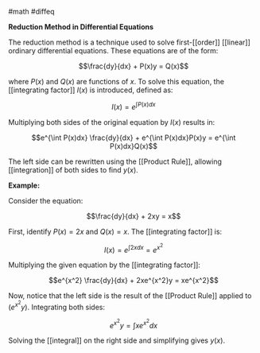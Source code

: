 #math #diffeq 

**Reduction Method in Differential Equations**

The reduction method is a technique used to solve first-[[order]] [[linear]] ordinary differential equations. These equations are of the form:

$$\frac{dy}{dx} + P(x)y = Q(x)$$

where $P(x)$ and $Q(x)$ are functions of $x$. To solve this equation, the [[integrating factor]] $I(x)$ is introduced, defined as:

$$I(x) = e^{\int P(x)dx}$$

Multiplying both sides of the original equation by $I(x)$ results in:

$$e^{\int P(x)dx} \frac{dy}{dx} + e^{\int P(x)dx}P(x)y = e^{\int P(x)dx}Q(x)$$

The left side can be rewritten using the [[Product Rule]], allowing [[integration]] of both sides to find $y(x)$.

**Example:**

Consider the equation:

$$\frac{dy}{dx} + 2xy = x$$

First, identify $P(x) = 2x$ and $Q(x) = x$. The [[integrating factor]] is:

$$I(x) = e^{\int 2xdx} = e^{x^2}$$

Multiplying the given equation by the [[integrating factor]]:

$$e^{x^2} \frac{dy}{dx} + 2xe^{x^2}y = xe^{x^2}$$

Now, notice that the left side is the result of the [[Product Rule]] applied to $(e^{x^2}y)$. Integrating both sides:

$$e^{x^2}y = \int xe^{x^2}dx$$

Solving the [[integral]] on the right side and simplifying gives $y(x)$.